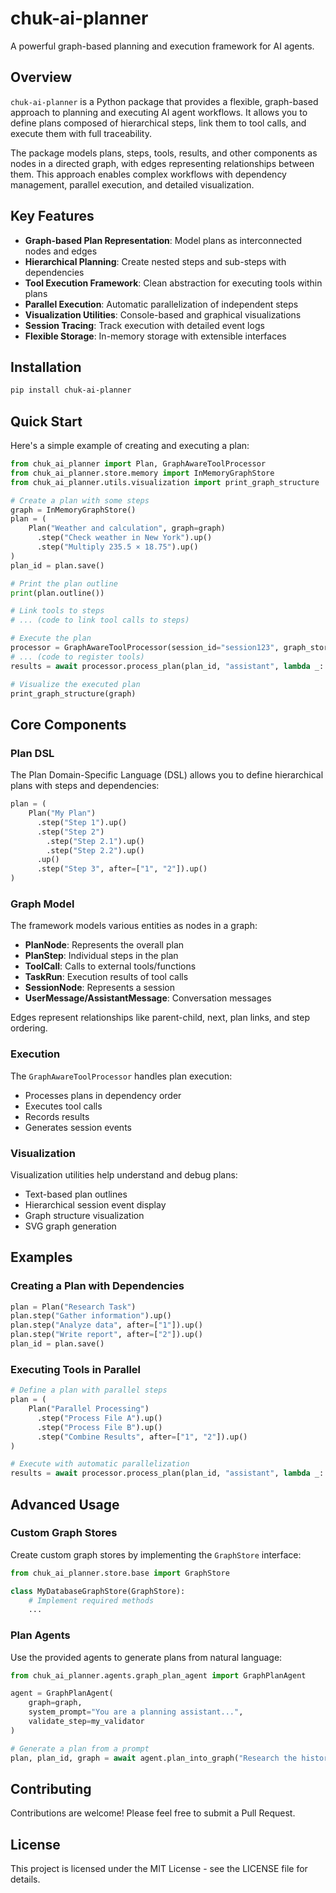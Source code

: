 # chuk-ai-planner

A powerful graph-based planning and execution framework for AI agents.

## Overview

`chuk-ai-planner` is a Python package that provides a flexible, graph-based approach to planning and executing AI agent workflows. It allows you to define plans composed of hierarchical steps, link them to tool calls, and execute them with full traceability.

The package models plans, steps, tools, results, and other components as nodes in a directed graph, with edges representing relationships between them. This approach enables complex workflows with dependency management, parallel execution, and detailed visualization.

## Key Features

- **Graph-based Plan Representation**: Model plans as interconnected nodes and edges
- **Hierarchical Planning**: Create nested steps and sub-steps with dependencies
- **Tool Execution Framework**: Clean abstraction for executing tools within plans
- **Parallel Execution**: Automatic parallelization of independent steps
- **Visualization Utilities**: Console-based and graphical visualizations
- **Session Tracing**: Track execution with detailed event logs
- **Flexible Storage**: In-memory storage with extensible interfaces

## Installation

```bash
pip install chuk-ai-planner
```

## Quick Start

Here's a simple example of creating and executing a plan:

```python
from chuk_ai_planner import Plan, GraphAwareToolProcessor
from chuk_ai_planner.store.memory import InMemoryGraphStore
from chuk_ai_planner.utils.visualization import print_graph_structure

# Create a plan with some steps
graph = InMemoryGraphStore()
plan = (
    Plan("Weather and calculation", graph=graph)
      .step("Check weather in New York").up()
      .step("Multiply 235.5 × 18.75").up()
)
plan_id = plan.save()

# Print the plan outline
print(plan.outline())

# Link tools to steps
# ... (code to link tool calls to steps)

# Execute the plan
processor = GraphAwareToolProcessor(session_id="session123", graph_store=graph)
# ... (code to register tools)
results = await processor.process_plan(plan_id, "assistant", lambda _: None)

# Visualize the executed plan
print_graph_structure(graph)
```

## Core Components

### Plan DSL

The Plan Domain-Specific Language (DSL) allows you to define hierarchical plans with steps and dependencies:

```python
plan = (
    Plan("My Plan")
      .step("Step 1").up()
      .step("Step 2")
        .step("Step 2.1").up()
        .step("Step 2.2").up()
      .up()
      .step("Step 3", after=["1", "2"]).up()
)
```

### Graph Model

The framework models various entities as nodes in a graph:

- **PlanNode**: Represents the overall plan
- **PlanStep**: Individual steps in the plan
- **ToolCall**: Calls to external tools/functions
- **TaskRun**: Execution results of tool calls
- **SessionNode**: Represents a session
- **UserMessage/AssistantMessage**: Conversation messages

Edges represent relationships like parent-child, next, plan links, and step ordering.

### Execution

The `GraphAwareToolProcessor` handles plan execution:

- Processes plans in dependency order
- Executes tool calls
- Records results
- Generates session events

### Visualization

Visualization utilities help understand and debug plans:

- Text-based plan outlines
- Hierarchical session event display
- Graph structure visualization
- SVG graph generation

## Examples

### Creating a Plan with Dependencies

```python
plan = Plan("Research Task")
plan.step("Gather information").up()
plan.step("Analyze data", after=["1"]).up()
plan.step("Write report", after=["2"]).up()
plan_id = plan.save()
```

### Executing Tools in Parallel

```python
# Define a plan with parallel steps
plan = (
    Plan("Parallel Processing")
      .step("Process File A").up()
      .step("Process File B").up()
      .step("Combine Results", after=["1", "2"]).up()
)

# Execute with automatic parallelization
results = await processor.process_plan(plan_id, "assistant", lambda _: None)
```

## Advanced Usage

### Custom Graph Stores

Create custom graph stores by implementing the `GraphStore` interface:

```python
from chuk_ai_planner.store.base import GraphStore

class MyDatabaseGraphStore(GraphStore):
    # Implement required methods
    ...
```

### Plan Agents

Use the provided agents to generate plans from natural language:

```python
from chuk_ai_planner.agents.graph_plan_agent import GraphPlanAgent

agent = GraphPlanAgent(
    graph=graph,
    system_prompt="You are a planning assistant...",
    validate_step=my_validator
)

# Generate a plan from a prompt
plan, plan_id, graph = await agent.plan_into_graph("Research the history of AI")
```

## Contributing

Contributions are welcome! Please feel free to submit a Pull Request.

## License

This project is licensed under the MIT License - see the LICENSE file for details.